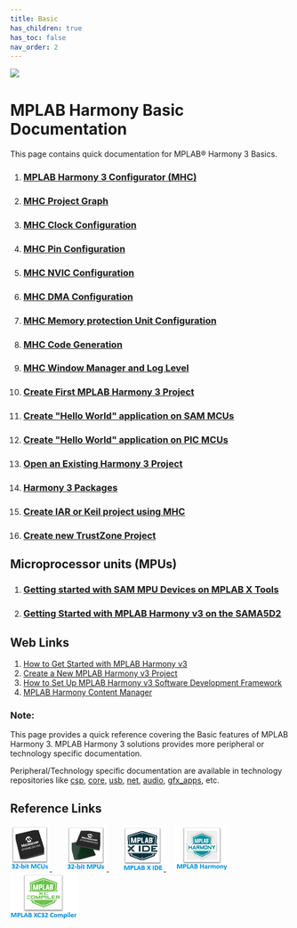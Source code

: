 ```yaml
---
title: Basic
has_children: true
has_toc: false
nav_order: 2
---
```


![](basic.png)
# MPLAB Harmony Basic Documentation

This page contains quick documentation for MPLAB® Harmony 3 Basics.   

1. ### [MPLAB Harmony 3 Configurator (MHC)](./mplab_harmony_3_configurator/readme.md)
2. ### [MHC Project Graph](./mhc_project_graph/readme.md)
3. ### [MHC Clock Configuration](./mhc_clock_configuration/readme.md)
4. ### [MHC Pin Configuration](./mhc_pin_configuration/readme.md)
5. ### [MHC NVIC Configuration](./mhc_nvic_configuration/readme.md)
6. ### [MHC DMA Configuration](./mhc_dma_configuration/readme.md)
7. ### [MHC Memory protection Unit Configuration](./mhc_memory_protection_unit_configuration/readme.md)
8. ### [MHC Code Generation](./mhc_code_generation/readme.md)
9. ### [MHC Window Manager and Log Level](./mhc_window_manager_log_level/readme.md)
10. ### [Create First MPLAB Harmony 3 Project](./create_first_harmony_3_project/readme.md)
11. ### [Create "Hello World" application on SAM MCUs](./create_hello_world_sam_mcus/readme.md)
12. ### [Create "Hello World" application on PIC MCUs](./create_hello_world_pic_mcus/readme.md)
13. ### [Open an Existing Harmony 3 Project](./open_an_existing_harmony_3_project/readme.md)
14. ### [Harmony 3 Packages](./harmony_3_packages/readme.md)
15. ### [Create IAR or Keil project using MHC](./create_iar_or_keil_project_using_mhc/readme.md)
16. ### [Create new TrustZone Project](./create_new_trust_zone_project/readme.md)

## Microprocessor units (MPUs)
1. ### [Getting started with SAM MPU Devices on MPLAB X Tools](./sam_mpus_getting_started_mplabx/readme.md)

2. ### [Getting Started with MPLAB Harmony v3 on the SAMA5D2](./sam_mpus_getting_started_harmony_3/readme.md)


## Web Links
1. <a href="https://github.com/Microchip-MPLAB-Harmony/Microchip-MPLAB-Harmony.github.io/wiki" target="_blank">How to Get Started with MPLAB Harmony v3</a>
2. <a href="https://microchipdeveloper.com/harmony3:new-proj" target="_blank">Create a New MPLAB Harmony v3 Project</a>
3. <a href="https://www.microchip.com/mymicrochip/filehandler.aspx?ddocname=en1000821" target="_blank">How to Set Up MPLAB Harmony v3 Software Development Framework</a>
4. <a href="https://github.com/Microchip-MPLAB-Harmony/contentmanager/wiki" target="_blank">MPLAB Harmony Content Manager</a>


### **Note:**
This page provides a quick reference covering the Basic features of MPLAB Harmony 3. MPLAB Harmony 3 solutions provides more peripheral or technology specific documentation.  

Peripheral/Technology specific documentation are available in technology repositories like <a href="https://github.com/Microchip-MPLAB-Harmony/csp" target="_blank">csp</a>, <a href="https://github.com/Microchip-MPLAB-Harmony/core" target="_blank">core</a>, <a href="https://github.com/Microchip-MPLAB-Harmony/usb" target="_blank">usb</a>, <a href="https://github.com/Microchip-MPLAB-Harmony/net" target="_blank">net</a>, <a href="https://github.com/Microchip-MPLAB-Harmony/audio" target="_blank">audio</a>, <a href="https://github.com/Microchip-MPLAB-Harmony/gfx_apps" target="_blank">gfx_apps</a>, etc.

## Reference Links

[<a href="https://www.microchip.com/design-centers/32-bit" target="_blank"> <img src="../32_bit_mcus.png"> </a>]()  &nbsp; &nbsp; &nbsp; [<a href="https://www.microchip.com/design-centers/32-bit-mpus" target="_blank"> <img src="../32_bit_mpus.png"> </a>]()  &nbsp; &nbsp; &nbsp; [<a href="https://www.microchip.com/mplab/mplab-x-ide" target="_blank"> <img src="../mplab_x_ide.png"> </a>]()  &nbsp; &nbsp; [<a href="https://www.microchip.com/mplab/mplab-harmony" target="_blank"> <img src="../mplab_harmony.png"> </a>]() [<a href="https://www.microchip.com/mplab/compilers" target="_blank"> <img src="../mplab_compiler.png"> </a>]()  
